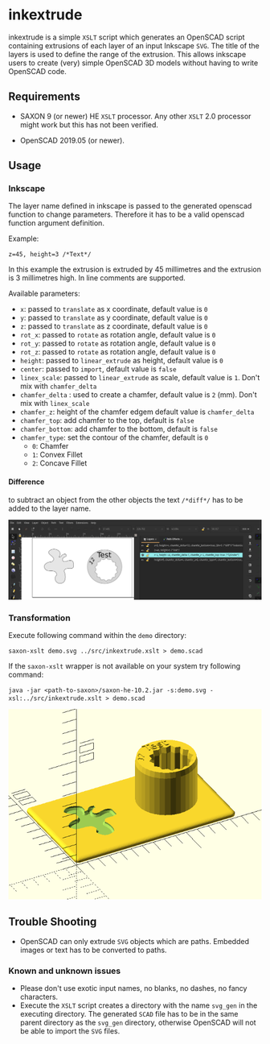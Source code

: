 # inkextrude

inkextrude is a simple `XSLT` script which generates an OpenSCAD script containing extrusions of each layer of an input Inkscape `SVG`. The title of the layers is used to define the range of the extrusion. This allows inkscape users to create (very) simple OpenSCAD 3D models without having to write OpenSCAD code.

## Requirements

  * SAXON 9 (or newer) HE `XSLT` processor. Any other `XSLT` 2.0 processor might work but this has not been verified.

  * OpenSCAD 2019.05 (or newer).

## Usage

### Inkscape

The layer name defined in inkscape is passed to the generated openscad function to change parameters. Therefore it has to be a valid openscad function argument definition.

Example:
  
    z=45, height=3 /*Text*/

In this example the extrusion is extruded by 45 millimetres and the extrusion is 3 millimetres high.
In line comments are supported.

Available parameters:

  * `x`: passed to `translate` as x coordinate, default value is `0`
  * `y`: passed to `translate` as y coordinate, default value is `0`
  * `z`: passed to `translate` as z coordinate, default value is `0`
  * `rot_x`: passed to `rotate` as rotation angle, default value is `0`
  * `rot_y`: passed to `rotate` as rotation angle, default value is `0`
  * `rot_z`: passed to `rotate` as rotation angle, default value is `0`
  * `height`: passed to `linear_extrude` as height, default value is `0`
  * `center`: passed to `import`, default value is `false`
  * `linex_scale`: passed to `linear_extrude` as scale, default value is `1`. Don't mix with `chamfer_delta`
  * `chamfer_delta` : used to create a chamfer, default value is `2` (mm). Don't mix with `linex_scale`
  * `chamfer_z`: height of the chamfer edgem default value is `chamfer_delta`
  * `chamfer_top`: add chamfer to the top, default is `false`
  * `chamfer_bottom`: add chamfer to the bottom, default is `false`
  * `chamfer_type`: set the contour of the chamfer, default is `0`
      - `0`: Chamfer
      - `1`: Convex Fillet
      - `2`: Concave Fillet


#### Difference

to subtract an object from the other objects the text `/*diff*/` has to be added to the layer name.


![](inkscape.png)

### Transformation

Execute following command within the `demo` directory:

    saxon-xslt demo.svg ../src/inkextrude.xslt > demo.scad

If the `saxon-xslt` wrapper is not available on your system try following command:

    java -jar <path-to-saxon>/saxon-he-10.2.jar -s:demo.svg -xsl:../src/inkextrude.xslt > demo.scad

![](openscad.png)

## Trouble Shooting

* OpenSCAD can only extrude `SVG` objects which are paths. Embedded images or text has to be converted to paths.

### Known and unknown issues

* Please don't use exotic input names, no blanks, no dashes, no fancy characters.
* Execute the `XSLT` script creates a directory with the name `svg_gen`
  in the executing directory. The generated `SCAD` file has to be in the same parent directory as the `svg_gen` directory, otherwise OpenSCAD will not be able to import the `SVG` files.
